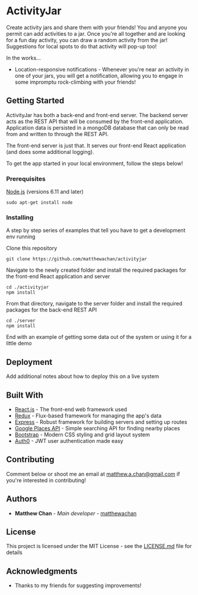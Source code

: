 # ActivityJar

Create activity jars and share them with your friends! You and anyone you permit can add activities to a jar. Once you're all together and are looking for a fun day activity, you can draw a random activity from the jar! Suggestions for local spots to do that activity will pop-up too!

In the works...
* Location-responsive notifications - Whenever you're near an activity in one of your jars, you will get a notification, allowing you to engage in some impromptu rock-climbing with your friends!

## Getting Started

ActivityJar has both a back-end and front-end server. The backend server acts as the REST API that will be consumed by the front-end application. Application data is persisted in a mongoDB database that can only be read from and written to through the REST API.

The front-end server is just that. It serves our front-end React application (and does some additional logging).

To get the app started in your local environment, follow the steps below!

### Prerequisites

[Node.js](https://nodejs.org/en/) (versions 6.11 and later)
```
sudo apt-get install node
```

### Installing

A step by step series of examples that tell you have to get a development env running

Clone this repository

```
git clone https://github.com/matthewachan/activityjar
```

Navigate to the newly created folder and install the required packages for the front-end React application and server

```
cd ./activityjar
npm install
```

From that directory, navigate to the server folder and install the required packages for the back-end REST API
```
cd ./server
npm install
```


End with an example of getting some data out of the system or using it for a little demo

## Deployment

Add additional notes about how to deploy this on a live system

## Built With

* [React.js](https://facebook.github.io/react/docs/react-api.html) - The front-end web framework used
* [Redux](http://redux.js.org/) - Flux-based framework for managing the app's data 
* [Express](https://expressjs.com/) - Robust framework for building servers and setting up routes
* [Google Places API](https://developers.google.com/places/web-service/) - Simple searching API for finding nearby places
* [Bootstrap](http://getbootstrap.com/) - Modern CSS styling and grid layout system
* [Auth0](https://auth0.com/docs) - JWT user authentication made easy

## Contributing

Comment below or shoot me an email at matthew.a.chan@gmail.com if you're interested in contributing!

## Authors

* **Matthew Chan** - *Main developer* - [matthewachan](https://github.com/matthewachan)

## License

This project is licensed under the MIT License - see the [LICENSE.md](LICENSE.md) file for details

## Acknowledgments

* Thanks to my friends for suggesting improvements!

